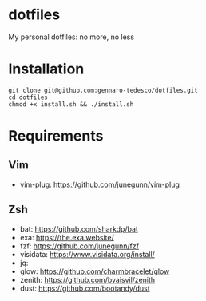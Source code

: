 # dotfiles
My personal dotfiles: no more, no less

# Installation
```
git clone git@github.com:gennaro-tedesco/dotfiles.git 
cd dotfiles
chmod +x install.sh && ./install.sh 
```

# Requirements
## Vim 
- vim-plug: https://github.com/junegunn/vim-plug 

## Zsh 
- bat: https://github.com/sharkdp/bat
- exa: https://the.exa.website/
- fzf: https://github.com/junegunn/fzf
- visidata: https://www.visidata.org/install/
- jq:
- glow: https://github.com/charmbracelet/glow
- zenith: https://github.com/bvaisvil/zenith
- dust: https://github.com/bootandy/dust
